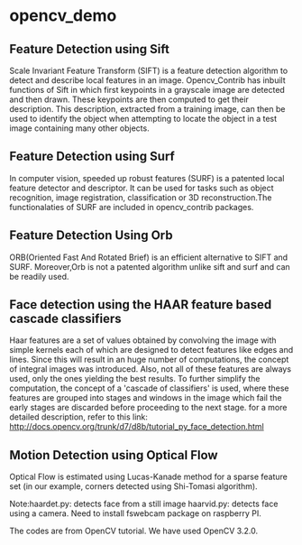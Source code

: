 # opencv_demo
Feature Detection using Sift
-----------------------------
Scale Invariant Feature Transform (SIFT) is a feature detection algorithm to detect and describe local features in an image. Opencv_Contrib has inbuilt functions of Sift in which first keypoints in a grayscale image are detected and then drawn. These keypoints are then computed to get their description. This description, extracted from a training image, can then be used to identify the object when attempting to locate the object in a test image containing many other objects.


Feature Detection using Surf
----------------------------
In computer vision, speeded up robust features (SURF) is a patented local feature detector and descriptor. It can be used for tasks such as object recognition, image registration, classification or 3D reconstruction.The functionalaties of SURF are included in opencv_contrib packages.


Feature Detection Using Orb
----------------------------
ORB(Oriented Fast And Rotated Brief) is an efficient alternative to SIFT and SURF. Moreover,Orb is not a patented algorithm unlike sift and surf and can be readily used.


Face detection using the HAAR feature based cascade classifiers
--------------------------------------------------------------
Haar features are a set of values obtained by convolving the image with simple kernels each of which are designed to detect features like edges and lines.
Since this will result in an huge number of computations, the concept of integral images was introduced. Also, not all of these features are always used, only the ones yielding the best results. To further simplify the computation, the concept of a 'cascade of classifiers' is used, where these features are grouped into stages and windows in the image  which fail the early stages are discarded before proceeding to the next stage.
for a more detailed description, refer to this link: http://docs.opencv.org/trunk/d7/d8b/tutorial_py_face_detection.html

Motion Detection using Optical Flow
-------------------------------------
Optical Flow is estimated using Lucas-Kanade method for a sparse feature set (in our example, corners detected using Shi-Tomasi algorithm).


Note:haardet.py: detects face from a still image
haarvid.py: detects face using a camera. Need to install fswebcam package on raspberry PI. 

The codes are from OpenCV tutorial. We have used OpenCV 3.2.0.


